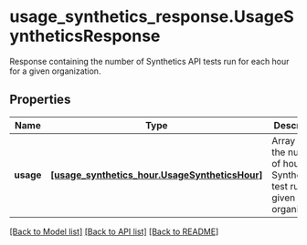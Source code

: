# usage_synthetics_response.UsageSyntheticsResponse

Response containing the number of Synthetics API tests run for each hour for a given organization.
## Properties
Name | Type | Description | Notes
------------ | ------------- | ------------- | -------------
**usage** | [**[usage_synthetics_hour.UsageSyntheticsHour]**](UsageSyntheticsHour.md) | Array with the number of hourly Synthetics test run for a given organization. | [optional] 

[[Back to Model list]](../README.md#documentation-for-models) [[Back to API list]](../README.md#documentation-for-api-endpoints) [[Back to README]](../README.md)


